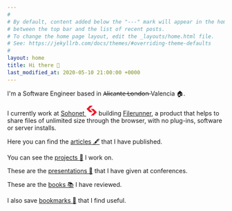 ```yaml
---
#
# By default, content added below the "---" mark will appear in the home page
# between the top bar and the list of recent posts.
# To change the home page layout, edit the _layouts/home.html file.
# See: https://jekyllrb.com/docs/themes/#overriding-theme-defaults
#
layout: home
title: Hi there 👋
last_modified_at: 2020-05-10 21:00:00 +0000
---
```


I'm a Software Engineer based in A̶l̶i̶c̶a̶n̶t̶e̶ L̶o̶n̶d̶o̶n̶ Valencia 🏠.

I currently work at <a href="https://www.sohonet.com/">Sohonet <img src="/assets/images/sohonet-logo.png" alt="Sohonet's logo" /></a> building [Filerunner](https://www.sohonet.com/solutions/file-transfer-cloud-storage/filerunner/),
a product that helps to share files of unlimited size through the browser, with no plug-ins, software or server installs.

Here you can find the <a href="{% link articles.md %}">articles 🖋</a> that I have published.

You can see the <a href="{% link projects.md %}">projects 💾</a> I work on.

These are the <a href="{% link presentations.md %}">presentations 📢</a> that I have given at conferences.

These are the <a href="{% link books.md %}">books 📚</a> I have reviewed.

I also save <a href="{% link bookmarks.md %}">bookmarks 🔖</a> that I find useful.
